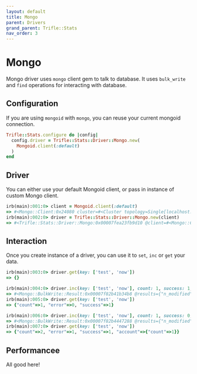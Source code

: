 ```yaml
---
layout: default
title: Mongo
parent: Drivers
grand_parent: Trifle::Stats
nav_order: 3
---
```


# Mongo

Mongo driver uses `mongo` client gem to talk to database. It uses `bulk_write` and `find` operations for interacting with database.

## Configuration

If you are using `mongoid` with `mongo`, you can reuse your current mongoid connection.

```ruby
Trifle::Stats.configure do |config|
  config.driver = Trifle::Stats::Driver::Mongo.new(
    Mongoid.client(:default)
  )
end
```

## Driver

You can either use your default Mongoid client, or pass in instance of custom Mongo client.

```ruby
irb(main):001:0> client = Mongoid.client(:default)
=> #<Mongo::Client:0x24080 cluster=#<Cluster topology=Single[localhost:27017] servers=[#<Server address=localhost:27017 STANDALONE pool=#<ConnectionPool size=0 (0-5) used=0 avail=0 pending=0>>]>>
irb(main):002:0> driver = Trifle::Stats::Driver::Mongo.new(client)
=> #<Trifle::Stats::Driver::Mongo:0x00007fea23fb9d10 @client=#<Mongo::Client:0x24080 cluster=#<Cluster topology=Single[localhost:27017] servers=[#<Server address=localhost:27017 STANDALONE pool=#<ConnectionPool size=0 (0-5) used=0 avail=0 pending=0>>]>>, @...
```

## Interaction

Once you create instance of a driver, you can use it to `set`, `inc` or `get` your data.

```ruby
irb(main):003:0> driver.get(key: ['test', 'now'])
=> {}

irb(main):004:0> driver.inc(key: ['test', 'now'], count: 1, success: 1, error: 0)
=> #<Mongo::BulkWrite::Result:0x00007f82b41b34b8 @results={"n_modified"=>0, "n_upserted"=>1, "n_matched"=>0, "n"=>1, "upserted_ids"=>[BSON::ObjectId('60eaa78077d55d15b685182f')]}>
irb(main):005:0> driver.get(key: ['test', 'now'])
=> {"count"=>1, "error"=>0, "success"=>1}

irb(main):006:0> driver.inc(key: ['test', 'now'], count: 1, success: 0, error: 1, account: { count: 1 })
=> #<Mongo::BulkWrite::Result:0x00007f82b4447288 @results={"n_modified"=>1, "n_upserted"=>0, "n_matched"=>1, "n"=>1, "upserted_ids"=>[]}>
irb(main):007:0> driver.get(key: ['test', 'now'])
=> {"count"=>2, "error"=>1, "success"=>1, "account"=>{"count"=>1}}
```

## Performancee

All good here!
